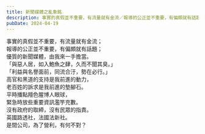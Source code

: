 ```yaml
---
title: 新聞媒體之亂象銘
description: 事實的真假並不重要，有流量就有金流／報導的公正並不重要，有偏頗就有話題／優質的新聞媒體，由我來一手擔當。／「與……
pubDate: 2024-04-19
---
```


事實的真假並不重要，有流量就有金流；  
報導的公正並不重要，有偏頗就有話題；  
優質的新聞媒體，由我來一手擔當。  
「與惡人居，如入鮑魚之肆，久而不聞其臭。」  
「利益與名譽面前，同流合汙，勢在必行。」  
高官和黑道的支持是我前進的動力，  
老百姓的訴求是我前進的墊腳石。  
平時播點羶色腥博人眼球，  
緊急時放些重要資訊濫竽充數。  
沒有政府的取締，沒有民眾的指責。  
英國路透社，法國法新社。  
是間公司，為了營利，有何不對？
